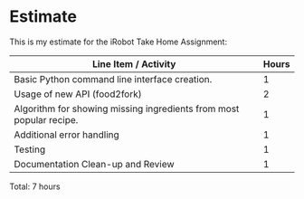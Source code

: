 Estimate
========

This is my estimate for the iRobot Take Home Assignment:

| Line Item / Activity                                                | Hours |
| ------------------------------------------------------------------- | ----- |
| Basic Python command line interface creation.                       | 1     |
| Usage of new API (food2fork)                                        | 2     |
| Algorithm for showing missing ingredients from most popular recipe. | 1     |
| Additional error handling                                           | 1     |
| Testing                                                             | 1     |
| Documentation Clean-up and Review                                   | 1     |

Total: 7 hours
